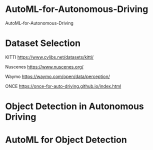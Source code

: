 # AutoML-for-Autonomous-Driving
AutoML-for-Autonomous-Driving



# Dataset Selection

KITTI https://www.cvlibs.net/datasets/kitti/

Nuscenes https://www.nuscenes.org/ 

Waymo https://waymo.com/open/data/perception/

ONCE https://once-for-auto-driving.github.io/index.html


# Object Detection in Autonomous Driving




# AutoML for Object Detection


